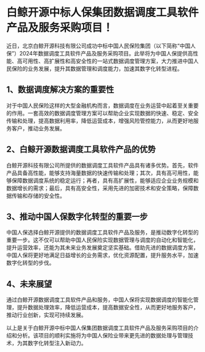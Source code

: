 # 白鲸开源中标人保集团数据调度工具软件产品及服务采购项目！


近日，北京白鲸开源科技有限公司成功中标中国人民保险集团（以下简称“中国人保”）2024年数据调度工具软件产品及服务采购项目。此举将为中国人保提供高性能、高可用性、高扩展性和高安全性的一站式数据调度管理方案，大力推进中国人民保险的业务发展，提升其数据管理和调度能力，加速其数字化转型进程。

## 1、数据调度解决方案的重要性

对于中国人民保险这样的大型金融机构而言，数据调度在业务运营中起着至关重要的作用。一套高效的数据调度管理方案可以帮助企业实现数据的快速、稳定、安全传输和处理，提高数据利用率，降低运营成本，增强风险管控能力，从而更好地服务客户，推动业务发展。

## 2、白鲸开源数据调度工具软件产品的优势

白鲸开源科技有限公司所提供的数据调度工具软件产品具有诸多优势。首先，软件产品具备高性能，能够支持海量数据的快速传输和处理；其次，具有高可用性，能够保障数据调度系统的稳定运行；再者，具有高扩展性，能够适应企业业务规模和数据增长的需求；最后，具有高安全性，采用先进的加密技术和安全策略，保障数据传输和存储的安全性。

## 3、推动中国人保数字化转型的重要一步

中国人保选择白鲸开源提供的数据调度工具软件产品及服务，是推动数字化转型的重要一步。这不仅可以帮助中国人民保险实现数据管理与调度的自动化和智能化，提升运营效率，还能为其未来业务发展奠定坚实基础。借助先进的数据调度方案，中国人保将更好地满足日益增长的业务需求，优化资源配置，提升服务水平，加速数字化转型的步伐。

## 4、未来展望

通过白鲸开源数据调度工具软件产品和服务，中国人保将实现数据调度的智能化管理，提升数据处理效率，降低运营成本，提高数据安全性，从而更好地服务客户，推动行业创新，实现可持续发展。

以上是关于白鲸开源中标中国人保集团数据调度工具软件产品及服务采购项目的介绍和分析。该项目的顺利实施将为中国人保险业带来更先进的数据处理与管理技术，为其数字化转型注入新动力。

